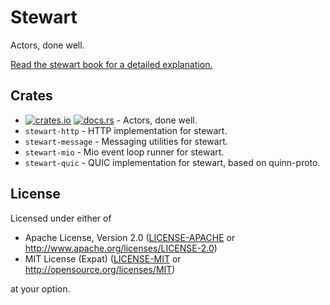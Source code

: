 # Stewart

Actors, done well.

[Read the stewart book for a detailed explanation.](https://open-mv-sandbox.github.io/stewart/)

## Crates

- [![crates.io](https://img.shields.io/crates/v/stewart.svg?label=stewart)](https://crates.io/crates/stewart) [![docs.rs](https://docs.rs/stewart/badge.svg)](https://docs.rs/stewart/) - Actors, done well.
- `stewart-http` - HTTP implementation for stewart.
- `stewart-message` -  Messaging utilities for stewart.
- `stewart-mio` -  Mio event loop runner for stewart.
- `stewart-quic` - QUIC implementation for stewart, based on quinn-proto.

## License

Licensed under either of

- Apache License, Version 2.0 ([LICENSE-APACHE](LICENSE-APACHE) or http://www.apache.org/licenses/LICENSE-2.0)
- MIT License (Expat) ([LICENSE-MIT](LICENSE-MIT) or http://opensource.org/licenses/MIT)

at your option.
